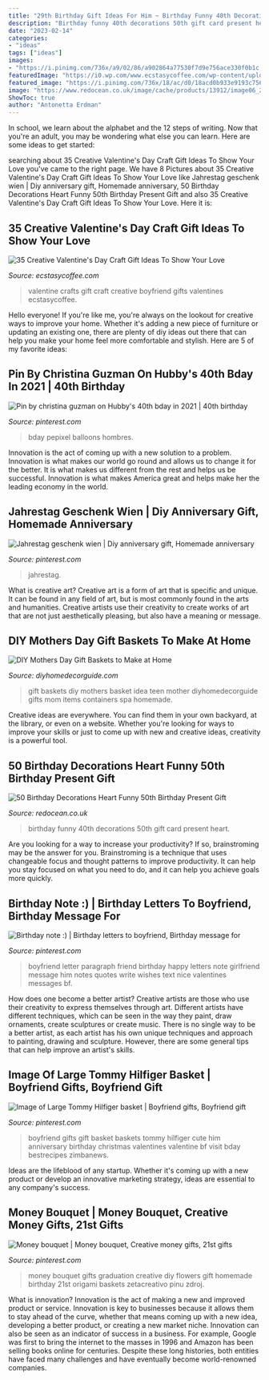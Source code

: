 ```yaml
---
title: "29th Birthday Gift Ideas For Him ~ Birthday Funny 40th Decorations 50th Gift Card Present Heart"
description: "Birthday funny 40th decorations 50th gift card present heart"
date: "2023-02-14"
categories:
- "ideas"
tags: ["ideas"]
images:
- "https://i.pinimg.com/736x/a9/02/86/a902864a77530f7d9e756ace330f0b1c.jpg"
featuredImage: "https://i0.wp.com/www.ecstasycoffee.com/wp-content/uploads/2016/12/Crafts-for-gifts-in-Valentine-Day.jpg?resize=500%2C748"
featured_image: "https://i.pinimg.com/736x/18/ac/d0/18acd0b933e9193c7561eba75d42d4b8.jpg"
image: "https://www.redocean.co.uk/image/cache/products/13912/image06_2000-1500x1500.jpg"
ShowToc: true
author: "Antonetta Erdman"
---
```



In school, we learn about the alphabet and the 12 steps of writing. Now that you're an adult, you may be wondering what else you can learn. Here are some ideas to get started: 

	

		
searching about 35 Creative Valentine&#039;s Day Craft Gift Ideas To Show Your Love you've came to the right page. We have 8 Pictures about 35 Creative Valentine&#039;s Day Craft Gift Ideas To Show Your Love like Jahrestag geschenk wien | Diy anniversary gift, Homemade anniversary, 50 Birthday Decorations Heart Funny 50th Birthday Present Gift and also 35 Creative Valentine&#039;s Day Craft Gift Ideas To Show Your Love. Here it is:
		
    
## 35 Creative Valentine&#039;s Day Craft Gift Ideas To Show Your Love

<img loading=lazy src="https://i0.wp.com/www.ecstasycoffee.com/wp-content/uploads/2016/12/Crafts-for-gifts-in-Valentine-Day.jpg?resize=500%2C748" onerror="this.onerror=null;this.src='https://tse3.mm.bing.net/th?id=OIP.2KX1S_8aUF6uksX3oB352gHaLF&amp;pid=15.1';" alt="35 Creative Valentine&#039;s Day Craft Gift Ideas To Show Your Love">

_Source: ecstasycoffee.com_

>valentine crafts gift craft creative boyfriend gifts valentines ecstasycoffee. 

	

Hello everyone! If you're like me, you're always on the lookout for creative ways to improve your home. Whether it's adding a new piece of furniture or updating an existing one, there are plenty of diy ideas out there that can help you make your home feel more comfortable and stylish. Here are 5 of my favorite ideas: 

    
## Pin By Christina Guzman On Hubby&#039;s 40th Bday In 2021 | 40th Birthday

<img loading=lazy src="https://i.pinimg.com/736x/18/ac/d0/18acd0b933e9193c7561eba75d42d4b8.jpg" onerror="this.onerror=null;this.src='https://tse2.mm.bing.net/th?id=OIP.r3-W0Ze1dbaG2i99CUSRIgHaHS&amp;pid=15.1';" alt="Pin by christina guzman on Hubby&#039;s 40th bday in 2021 | 40th birthday">

_Source: pinterest.com_

>bday pepixel balloons hombres. 

	

Innovation is the act of coming up with a new solution to a problem. Innovation is what makes our world go round and allows us to change it for the better. It is what makes us different from the rest and helps us be successful. Innovation is what makes America great and helps make her the leading economy in the world.

    
## Jahrestag Geschenk Wien | Diy Anniversary Gift, Homemade Anniversary

<img loading=lazy src="https://i.pinimg.com/736x/a9/02/86/a902864a77530f7d9e756ace330f0b1c.jpg" onerror="this.onerror=null;this.src='https://tse1.mm.bing.net/th?id=OIP.I7ts9k-tdEzKrSUOFDrUcQHaJ4&amp;pid=15.1';" alt="Jahrestag geschenk wien | Diy anniversary gift, Homemade anniversary">

_Source: pinterest.com_

>jahrestag. 

	

What is creative art?
Creative art is a form of art that is specific and unique. It can be found in any field of art, but is most commonly found in the arts and humanities. Creative artists use their creativity to create works of art that are not just aesthetically pleasing, but also have a meaning or message.

    
## DIY Mothers Day Gift Baskets To Make At Home

<img loading=lazy src="http://diyhomedecorguide.com/wp-content/uploads/2015/04/Cute-DIY-gift-baskets.jpg" onerror="this.onerror=null;this.src='https://tse1.mm.bing.net/th?id=OIP.F_LFKH93Za3O4YVN6ez4HQHaLx&amp;pid=15.1';" alt="DIY Mothers Day Gift Baskets to Make at Home">

_Source: diyhomedecorguide.com_

>gift baskets diy mothers basket idea teen mother diyhomedecorguide gifts mom items containers spa homemade. 

	

Creative ideas are everywhere. You can find them in your own backyard, at the library, or even on a website. Whether you're looking for ways to improve your skills or just to come up with new and creative ideas, creativity is a powerful tool.

    
## 50 Birthday Decorations Heart Funny 50th Birthday Present Gift

<img loading=lazy src="https://www.redocean.co.uk/image/cache/products/13912/image06_2000-1500x1500.jpg" onerror="this.onerror=null;this.src='https://tse3.mm.bing.net/th?id=OIP.M_5u6XGpNMgUWevYVAc9ygHaHa&amp;pid=15.1';" alt="50 Birthday Decorations Heart Funny 50th Birthday Present Gift">

_Source: redocean.co.uk_

>birthday funny 40th decorations 50th gift card present heart. 

	

Are you looking for a way to increase your productivity? If so, brainstroming may be the answer for you. Brainstroming is a technique that uses changeable focus and thought patterns to improve productivity. It can help you stay focused on what you need to do, and it can help you achieve goals more quickly.

    
## Birthday Note :) | Birthday Letters To Boyfriend, Birthday Message For

<img loading=lazy src="https://i.pinimg.com/736x/c4/81/8d/c4818d97e9d2814e090d4116c83c0092--boyfriend-birthdays.jpg" onerror="this.onerror=null;this.src='https://tse3.mm.bing.net/th?id=OIP.tcROs4NQyyRjl0rVN5onxAHaJ3&amp;pid=15.1';" alt="Birthday note :) | Birthday letters to boyfriend, Birthday message for">

_Source: pinterest.com_

>boyfriend letter paragraph friend birthday happy letters note girlfriend message him notes quotes write wishes text nice valentines messages bf. 

	

How does one become a better artist?
Creative artists are those who use their creativity to express themselves through art. Different artists have different techniques, which can be seen in the way they paint, draw ornaments, create sculptures or create music. There is no single way to be a better artist, as each artist has his own unique techniques and approach to painting, drawing and sculpture. However, there are some general tips that can help improve an artist's skills.

    
## Image Of Large Tommy Hilfiger Basket | Boyfriend Gifts, Boyfriend Gift

<img loading=lazy src="https://i.pinimg.com/736x/4b/8f/ab/4b8fab6d0bcb725af758918859b84cb7.jpg" onerror="this.onerror=null;this.src='https://tse1.mm.bing.net/th?id=OIP.mBHOsQEwowp_s9n4fSkzbwHaJ3&amp;pid=15.1';" alt="Image of Large Tommy Hilfiger basket | Boyfriend gifts, Boyfriend gift">

_Source: pinterest.com_

>boyfriend gifts gift basket baskets tommy hilfiger cute him anniversary birthday christmas valentines valentine bf visit bday bestrecipes zimbanews. 

	

Ideas are the lifeblood of any startup. Whether it's coming up with a new product or develop an innovative marketing strategy, ideas are essential to any company's success.

    
## Money Bouquet | Money Bouquet, Creative Money Gifts, 21st Gifts

<img loading=lazy src="https://i.pinimg.com/736x/40/5a/c9/405ac9bd0550b87043b85505d27d413b--money-bouquet-gift-wrapping.jpg" onerror="this.onerror=null;this.src='https://tse3.mm.bing.net/th?id=OIP.RKPmmwjCUe2MQ76Q3uHBJAHaJ3&amp;pid=15.1';" alt="Money bouquet | Money bouquet, Creative money gifts, 21st gifts">

_Source: pinterest.com_

>money bouquet gifts graduation creative diy flowers gift homemade birthday 21st origami baskets zetacreativo pinu zdroj. 

	

What is innovation?
Innovation is the act of making a new and improved product or service. Innovation is key to businesses because it allows them to stay ahead of the curve, whether that means coming up with a new idea, developing a better product, or creating a new market niche. Innovation can also be seen as an indicator of success in a business. For example, Google was first to bring the internet to the masses in 1996 and Amazon has been selling books online for centuries. Despite these long histories, both entities have faced many challenges and have eventually become world-renowned companies.

